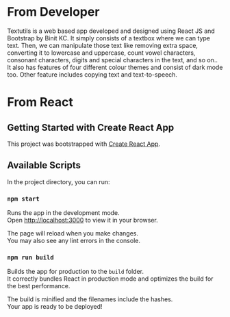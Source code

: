 # From Developer 
Textutils is a web based app developed and designed using React JS and Bootstrap by Binit KC. It simply consists of a textbox where we can type text. Then, we can manipulate those text like removing extra space, converting it to lowercase and uppercase, count vowel characters, consonant characters, digits and special characters in the text, and so on.. It also has features of four different colour themes and consist of dark mode too. Other feature includes copying text and text-to-speech.


# From React

## Getting Started with Create React App

This project was bootstrapped with [Create React App](https://github.com/facebook/create-react-app).

## Available Scripts

In the project directory, you can run:

### `npm start`

Runs the app in the development mode.\
Open [http://localhost:3000](http://localhost:3000) to view it in your browser.

The page will reload when you make changes.\
You may also see any lint errors in the console.

### `npm run build`

Builds the app for production to the `build` folder.\
It correctly bundles React in production mode and optimizes the build for the best performance.

The build is minified and the filenames include the hashes.\
Your app is ready to be deployed!
